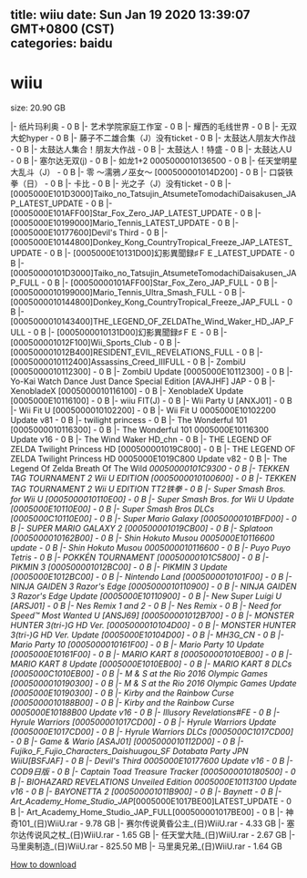 
title: wiiu
date: Sun Jan 19 2020 13:39:07 GMT+0800 (CST)    
categories: baidu
---

# wiiu
size: 20.90 GB
 
 
|- 纸片玛利奥 - 0 B
|- 艺术学院家庭工作室 - 0 B
|- 耀西的毛线世界 - 0 B
|- 无双大蛇hyper - 0 B
|- 藤子不二雄合集（J）没有ticket - 0 B
|- 太鼓达人朋友大作战 - 0 B
|- 太鼓达人集合！朋友大作战 - 0 B
|- 太鼓达人！特盛 - 0 B
|- 太鼓达人U - 0 B
|- 塞尔达无双(j) - 0 B
|- 如龙1+2 0005000010136500 - 0 B
|- 任天堂明星大乱斗（J） - 0 B
|- 零 ～濡鴉ノ巫女～ [000500001014D200] - 0 B
|- 口袋铁拳（日） - 0 B
|- 卡比 - 0 B
|- 光之子（J）没有ticket - 0 B
|- [0005000E101D3000]Taiko_no_Tatsujin_AtsumeteTomodachiDaisakusen_JAP_LATEST_UPDATE - 0 B
|- [0005000E101AFF00]Star_Fox_Zero_JAP_LATEST_UPDATE - 0 B
|- [0005000E10199000]Mario_Tennis_LATEST_UPDATE - 0 B
|- [0005000E10177600]Devil's Third - 0 B
|- [0005000E10144800]Donkey_Kong_CountryTropical_Freeze_JAP_LATEST_UPDATE - 0 B
|- [0005000E10131D00]幻影異聞録♯ＦＥ_LATEST_UPDATE - 0 B
|- [00050000101D3000]Taiko_no_Tatsujin_AtsumeteTomodachiDaisakusen_JAP_FULL - 0 B
|- [00050000101AFF00]Star_Fox_Zero_JAP_FULL - 0 B
|- [0005000010199000]Mario_Tennis_Ultra_Smash_FULL - 0 B
|- [0005000010144800]Donkey_Kong_CountryTropical_Freeze_JAP_FULL - 0 B
|- [0005000010143400]THE_LEGEND_OF_ZELDAThe_Wind_Waker_HD_JAP_FULL - 0 B
|- [0005000010131D00]幻影異聞録♯ＦＥ - 0 B
|- [000500001012F100]Wii_Sports_Club - 0 B
|- [000500001012B400]RESIDENT_EVIL_REVELATIONS_FULL - 0 B
|- [0005000010112400]Assassins_Creed_IIIFULL - 0 B
|- ZombiU [0005000010112300] - 0 B
|- ZombiU Update [0005000E10112300] - 0 B
|- Yo-Kai Watch Dance Just Dance Special Edition [AVAJHF] JAP - 0 B
|- XenobladeX [0005000010116100] - 0 B
|- XenobladeX Update [0005000E10116100] - 0 B
|- wiiu FIT(J) - 0 B
|- Wii Party U [ANXJ01] - 0 B
|- Wii Fit U [0005000010102200] - 0 B
|- Wii Fit U 0005000E10102200 Update v81 - 0 B
|- twilight princess - 0 B
|- The Wonderful 101 [0005000010116300] - 0 B
|- The Wonderful 101 0005000E10116300 Update v16 - 0 B
|- The Wind Waker HD_chn - 0 B
|- THE LEGEND OF ZELDA Twilight Princess HD [000500001019C800] - 0 B
|- THE LEGEND OF ZELDA Twilight Princess HD 0005000E1019C800 Update v82 - 0 B
|- The Legend Of Zelda Breath Of The Wild _00050000101C9300 - 0 B
|- TEKKEN TAG TOURNAMENT 2 Wii U EDITION [0005000010100600] - 0 B
|- TEKKEN TAG TOURNAMENT 2 Wii U EDITION TT2铁拳 - 0 B
|- Super Smash Bros. for Wii U [0005000010110E00] - 0 B
|- Super Smash Bros. for Wii U Update [0005000E10110E00] - 0 B
|- Super Smash Bros DLCs [0005000C10110E00] - 0 B
|- Super Mario Galaxy [00050000101BFD00] - 0 B
|- SUPER MARIO GALAXY 2 [000500001019CB00] - 0 B
|- Splatoon [0005000010162B00] - 0 B
|- Shin Hokuto Musou 0005000E10116600 update - 0 B
|- Shin Hokuto Musou 0005000010116600 - 0 B
|- Puyo Puyo Tetris - 0 B
|- POKKÉN TOURNAMENT [00050000101C5800] - 0 B
|- PIKMIN 3 [000500001012BC00] - 0 B
|- PIKMIN 3 Update [0005000E1012BC00] - 0 B
|- Nintendo Land [0005000010101F00] - 0 B
|- NINJA GAIDEN 3  Razor's Edge [0005000010110900] - 0 B
|- NINJA GAIDEN 3  Razor's Edge Update [0005000E10110900] - 0 B
|- New Super Luigi U [ARSJ01] - 0 B
|- Nes Remix 1 and 2 - 0 B
|- Nes Remix - 0 B
|- Need for Speed™ Most Wanted U [ANSJ69] [000500001012B700] - 0 B
|- MONSTER HUNTER 3(tri-)G HD Ver. [0005000010104D00] - 0 B
|- MONSTER HUNTER 3(tri-)G HD Ver. Update [0005000E10104D00] - 0 B
|- MH3G_CN - 0 B
|- Mario Party 10 [0005000010161F00] - 0 B
|- Mario Party 10 Update [0005000E10161F00] - 0 B
|- MARIO KART 8 [000500001010EB00] - 0 B
|- MARIO KART 8 Update [0005000E1010EB00] - 0 B
|- MARIO KART 8 DLCs [0005000C1010EB00] - 0 B
|- M & S at the Rio 2016 Olympic Games [0005000010190300] - 0 B
|- M & S at the Rio 2016 Olympic Games Update [0005000E10190300] - 0 B
|- Kirby and the Rainbow Curse [0005000010188B00] - 0 B
|- Kirby and the Rainbow Curse 0005000E10188B00 Update v16 - 0 B
|- Illusory Revelations#FE - 0 B
|- Hyrule Warriors [000500001017CD00] - 0 B
|- Hyrule Warriors Update [0005000E1017CD00] - 0 B
|- Hyrule Warriors DLCs [0005000C1017CD00] - 0 B
|- Game & Wario [ASAJ01] [0005000010112D00] - 0 B
|- Fujiko_F_Fujio_Characters_Daishuugou_SF Dotabata Party JPN WiiU[BSFJAF] - 0 B
|- Devil's Third 0005000E10177600 Update v16 - 0 B
|- COD9日版 - 0 B
|- Captain Toad  Treasure Tracker [0005000010180500] - 0 B
|- BIOHAZARD REVELATIONS Unveiled Edition 0005000E10113100 Update v16 - 0 B
|- BAYONETTA 2 [000500001011B900] - 0 B
|- Baynett - 0 B
|- Art_Academy_Home_Studio_JAP_[0005000E1017BE00]LATEST_UPDATE - 0 B
|- Art_Academy_Home_Studio_JAP_FULL[000500001017BE00] - 0 B
|- 神奇101_(日)WiiU.rar - 9.78 GB
|- 赛尔传说黄昏公主_(日)WiiU.rar - 4.33 GB
|- 塞尔达传说风之杖_(日)WiiU.rar - 1.65 GB
|- 任天堂大陆_(日)WiiU.rar - 2.67 GB
|- 马里奥制造_(日)WiiU.rar - 825.50 MB
|- 马里奥兄弟_(日)WiiU.rar - 1.64 GB

[How to download](https://bpcam.bemobtrk.com/go/2ceec3aa-1ca2-46d6-b9ff-aaa5c184517c?jno=5495)